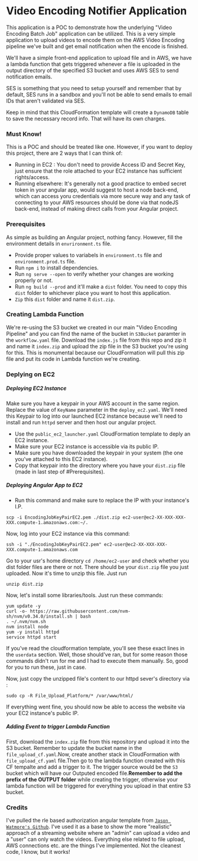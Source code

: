 # Video Encoding Notifier Application
This application is a POC to demonstrate how the underlying "Video Encoding Batch Job" application can be utilized. This is a very simple application to upload videos to encode them on the AWS Video Encoding pipeline we've built and get email notification when the encode is finished.

We'll have a simple front-end application to upload file and in AWS, we have a lambda function that gets triggered whenever a file is uploaded in the output directory of the specified S3 bucket and uses AWS SES to send notification emails.

SES is something that you need to setup yourself and remember that by default, SES runs in a sandbox and you'll not be able to send emails to email IDs that aren't validated via SES.

Keep in mind that this CloudFormation template will create a `DynamoDB` table to save the necessary record info. That will have its own charges.

### Must Know!
This is a POC and should be treated like one. However, if you want to deploy this project, there are 2 ways that I can think of:
- Running in EC2 : You don't need to provide Access ID and Secret Key, just ensure that the role attached to your EC2 instance has sufficient rights/access.
- Running elsewhere: It's generally not a good practice to embed secret token in your angular app, would suggest to host a node back-end, which can access yoru credentials via more secure way and any task of connecting to your AWS resources should be done via that nodeJS back-end, instead of making direct calls from your Angular project.

### Prerequisites
As simple as building an Angular project, nothing fancy. However, fill the environment details in `envrironment.ts` file.
- Provide proper values to variabels in `environment.ts` file and `environment.prod.ts` file.
- Run `npm i` to install dependencies.
- Run `ng serve --open` to verify whether your changes are working properly or not.
- Run `ng build --prod` and it'll make a `dist` folder. You need to copy this `dist` folder to whichever place you want to host this application.
- `Zip` this `dist` folder and name it `dist.zip`.

### Creating Lambda Function
We're re-using the S3 bucket we created in our main "Video Encoding Pipeline" and you can find the name of the bucket in `S3Bucket` paramter in the `workflow.yaml` file. Download the `index.js` file from this repo and zip it and name it `index.zip` and upload the zip file in the S3 bucket you're using for this. This is monumental because our CloudFormation will pull this zip file and put its code in Lambda function we're creating.

### Deplying on EC2
##### Deploying EC2 Instance
Make sure you have a keypair in your AWS account in the same region. Replace the value of `KeyName` parameter in the `deploy_ec2.yaml`. We'll need this Keypair to log into our launched EC2 instance because we'll need to install and run `httpd` server and then host our angular project.
- Use the `public_ec2_launcher.yaml` CloudFormation template to deply an EC2 instance.
- Make sure your EC2 instance is accessible via its public IP.
- Make sure you have downloaded the keypair in your system (the one you've attached to this EC2 instance).
- Copy that keypair into the directory where you have your `dist.zip` file (made in last step of #Prerequisites).

##### Deploying Angular App to EC2
- Run this command and make sure to replace the IP with your instance's I.P.
```
scp -i EncodingJobKeyPairEC2.pem ./dist.zip ec2-user@ec2-XX-XXX-XXX-XXX.compute-1.amazonaws.com:~/.
```

Now, log into your EC2 instance via this command:
```
ssh -i "./EncodingJobKeyPairEC2.pem" ec2-user@ec2-XX-XXX-XXX-XXX.compute-1.amazonaws.com
```
Go to your usr's home directory `cd /home/ec2-user` and check whether you dist folder files are there or not. There should be your `dist.zip` file you just uploaded. Now it's time to unzip this file. Just run
```
unzip dist.zip
```
Now, let's install some libraries/tools. Just run these commands:
```
yum update -y
curl -o- https://raw.githubusercontent.com/nvm-sh/nvm/v0.34.0/install.sh | bash
. ~/.nvm/nvm.sh
nvm install node
yum -y install httpd
service httpd start
```

If you've read the cloudformation template, you'll see these exact lines in the `userdata` section. Well, those should've ran, but for some reason those commands didn't run for me and I had to execute them manually. So, good for you to run these, just in case.

Now, just copy the unzipped file's content to our httpd sever's directory via :
```
sudo cp -R File_Upload_Platform/* /var/www/html/
```

If everything went fine, you should now be able to access the website via your EC2 instance's public IP.

##### Adding Event to trigger Lambda Function
First, download the `index.zip` file from this repository and upload it into the S3 bucket. Remember to update the bucket name in the `file_upload_cf.yaml`.Now, create another stack in CloudFormation with `file_upload_cf.yaml` file.Then go to the lambda function created with this CF tempalte and add a trigger to it. The trigger source would be the `S3` bucket which will have our Outputed encoded file.**Remember to add the prefix of the OUTPUT folder** while creating the trigger, otherwise your lambda function will be triggered for everything you upload in that entire S3 bucket.

### Credits
I've pulled the rle based authorization angular template from [`Jason Watmore's Github`](https://github.com/cornflourblue/angular-10-role-based-authorization-example). I've used it as a base to show the more "realistic" approach of a streaming website where an "admin" can upload a video and a "user" can only watch the videos. Everything else related to file upload, AWS connections etc. are the things I've implemented. Not the cleanest code, I know, but it works!